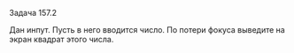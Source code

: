 Задача 157.2

Дан инпут. Пусть в него вводится число. По потери фокуса выведите на экран квадрат этого числа.